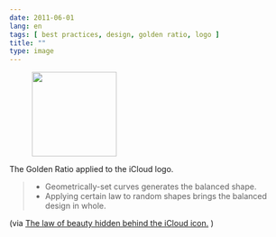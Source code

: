 ```yaml
---
date: 2011-06-01
lang: en
tags: [ best practices, design, golden ratio, logo ]
title: ""
type: image
---
```


<figure>
<a
href="https://hugo.ferreira.cc/the-golden-ratio-applied-to-the-icloud-logo/attachment/763/"
rel="attachment"><img
src="https://hugo.ferreira.cc/wp-content/uploads/2011/06/tumblr_m3t0k9F4Pb1qz82meo1_540-150x150.jpg"
srcset="https://hugo.ferreira.cc/wp-content/uploads/2011/06/tumblr_m3t0k9F4Pb1qz82meo1_540-150x150.jpg 150w, https://hugo.ferreira.cc/wp-content/uploads/2011/06/tumblr_m3t0k9F4Pb1qz82meo1_540-300x300.jpg 300w, https://hugo.ferreira.cc/wp-content/uploads/2011/06/tumblr_m3t0k9F4Pb1qz82meo1_540.jpg 510w"
sizes="(max-width: 150px) 100vw, 150px" width="150" height="150" /></a></figure>

The Golden Ratio applied to the iCloud logo.

> -   Geometrically-set curves generates the balanced shape.
> -   Applying certain law to random shapes brings the balanced design
>     in whole.

(via [The law of beauty hidden behind the iCloud
icon.](http://stam-design-stam.blogspot.pt/2011/06/law-of-beauty-hidden-behind-icloud-icon.html)
)

